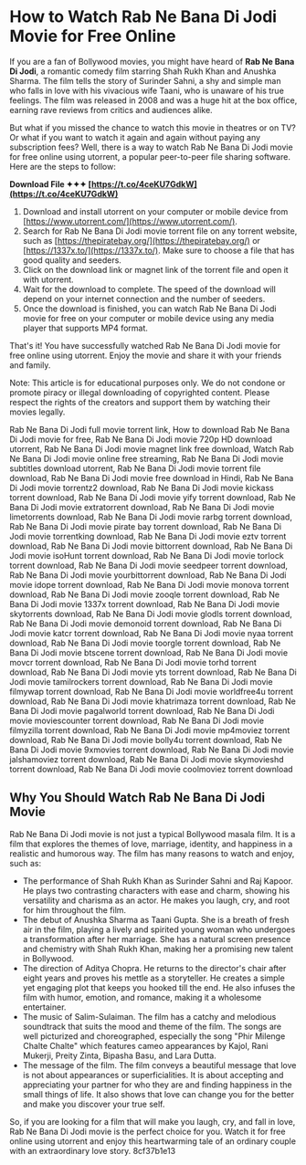 
 
# How to Watch Rab Ne Bana Di Jodi Movie for Free Online
 
If you are a fan of Bollywood movies, you might have heard of **Rab Ne Bana Di Jodi**, a romantic comedy film starring Shah Rukh Khan and Anushka Sharma. The film tells the story of Surinder Sahni, a shy and simple man who falls in love with his vivacious wife Taani, who is unaware of his true feelings. The film was released in 2008 and was a huge hit at the box office, earning rave reviews from critics and audiences alike.
 
But what if you missed the chance to watch this movie in theatres or on TV? Or what if you want to watch it again and again without paying any subscription fees? Well, there is a way to watch Rab Ne Bana Di Jodi movie for free online using utorrent, a popular peer-to-peer file sharing software. Here are the steps to follow:
 
**Download File ✦✦✦ [https://t.co/4ceKU7GdkW](https://t.co/4ceKU7GdkW)**


 
1. Download and install utorrent on your computer or mobile device from [https://www.utorrent.com/](https://www.utorrent.com/).
2. Search for Rab Ne Bana Di Jodi movie torrent file on any torrent website, such as [https://thepiratebay.org/](https://thepiratebay.org/) or [https://1337x.to/](https://1337x.to/). Make sure to choose a file that has good quality and seeders.
3. Click on the download link or magnet link of the torrent file and open it with utorrent.
4. Wait for the download to complete. The speed of the download will depend on your internet connection and the number of seeders.
5. Once the download is finished, you can watch Rab Ne Bana Di Jodi movie for free on your computer or mobile device using any media player that supports MP4 format.

That's it! You have successfully watched Rab Ne Bana Di Jodi movie for free online using utorrent. Enjoy the movie and share it with your friends and family.
 
Note: This article is for educational purposes only. We do not condone or promote piracy or illegal downloading of copyrighted content. Please respect the rights of the creators and support them by watching their movies legally.
 
Rab Ne Bana Di Jodi full movie torrent link,  How to download Rab Ne Bana Di Jodi movie for free,  Rab Ne Bana Di Jodi movie 720p HD download utorrent,  Rab Ne Bana Di Jodi movie magnet link free download,  Watch Rab Ne Bana Di Jodi movie online free streaming,  Rab Ne Bana Di Jodi movie subtitles download utorrent,  Rab Ne Bana Di Jodi movie torrent file download,  Rab Ne Bana Di Jodi movie free download in Hindi,  Rab Ne Bana Di Jodi movie torrentz2 download,  Rab Ne Bana Di Jodi movie kickass torrent download,  Rab Ne Bana Di Jodi movie yify torrent download,  Rab Ne Bana Di Jodi movie extratorrent download,  Rab Ne Bana Di Jodi movie limetorrents download,  Rab Ne Bana Di Jodi movie rarbg torrent download,  Rab Ne Bana Di Jodi movie pirate bay torrent download,  Rab Ne Bana Di Jodi movie torrentking download,  Rab Ne Bana Di Jodi movie eztv torrent download,  Rab Ne Bana Di Jodi movie bittorrent download,  Rab Ne Bana Di Jodi movie isoHunt torrent download,  Rab Ne Bana Di Jodi movie torlock torrent download,  Rab Ne Bana Di Jodi movie seedpeer torrent download,  Rab Ne Bana Di Jodi movie yourbittorrent download,  Rab Ne Bana Di Jodi movie idope torrent download,  Rab Ne Bana Di Jodi movie monova torrent download,  Rab Ne Bana Di Jodi movie zooqle torrent download,  Rab Ne Bana Di Jodi movie 1337x torrent download,  Rab Ne Bana Di Jodi movie skytorrents download,  Rab Ne Bana Di Jodi movie glodls torrent download,  Rab Ne Bana Di Jodi movie demonoid torrent download,  Rab Ne Bana Di Jodi movie katcr torrent download,  Rab Ne Bana Di Jodi movie nyaa torrent download,  Rab Ne Bana Di Jodi movie toorgle torrent download,  Rab Ne Bana Di Jodi movie btscene torrent download,  Rab Ne Bana Di Jodi movie movcr torrent download,  Rab Ne Bana Di Jodi movie torhd torrent download,  Rab Ne Bana Di Jodi movie yts torrent download,  Rab Ne Bana Di Jodi movie tamilrockers torrent download,  Rab Ne Bana Di Jodi movie filmywap torrent download,  Rab Ne Bana Di Jodi movie worldfree4u torrent download,  Rab Ne Bana Di Jodi movie khatrimaza torrent download,  Rab Ne Bana Di Jodi movie pagalworld torrent download,  Rab Ne Bana Di Jodi movie moviescounter torrent download,  Rab Ne Bana Di Jodi movie filmyzilla torrent download,  Rab Ne Bana Di Jodi movie mp4moviez torrent download,  Rab Ne Bana Di Jodi movie bolly4u torrent download,  Rab Ne Bana Di Jodi movie 9xmovies torrent download,  Rab Ne Bana Di Jodi movie jalshamoviez torrent download,  Rab Ne Bana Di Jodi movie skymovieshd torrent download,  Rab Ne Bana Di Jodi movie coolmoviez torrent download
  
## Why You Should Watch Rab Ne Bana Di Jodi Movie
 
Rab Ne Bana Di Jodi movie is not just a typical Bollywood masala film. It is a film that explores the themes of love, marriage, identity, and happiness in a realistic and humorous way. The film has many reasons to watch and enjoy, such as:

- The performance of Shah Rukh Khan as Surinder Sahni and Raj Kapoor. He plays two contrasting characters with ease and charm, showing his versatility and charisma as an actor. He makes you laugh, cry, and root for him throughout the film.
- The debut of Anushka Sharma as Taani Gupta. She is a breath of fresh air in the film, playing a lively and spirited young woman who undergoes a transformation after her marriage. She has a natural screen presence and chemistry with Shah Rukh Khan, making her a promising new talent in Bollywood.
- The direction of Aditya Chopra. He returns to the director's chair after eight years and proves his mettle as a storyteller. He creates a simple yet engaging plot that keeps you hooked till the end. He also infuses the film with humor, emotion, and romance, making it a wholesome entertainer.
- The music of Salim-Sulaiman. The film has a catchy and melodious soundtrack that suits the mood and theme of the film. The songs are well picturized and choreographed, especially the song "Phir Milenge Chalte Chalte" which features cameo appearances by Kajol, Rani Mukerji, Preity Zinta, Bipasha Basu, and Lara Dutta.
- The message of the film. The film conveys a beautiful message that love is not about appearances or superficialities. It is about accepting and appreciating your partner for who they are and finding happiness in the small things of life. It also shows that love can change you for the better and make you discover your true self.

So, if you are looking for a film that will make you laugh, cry, and fall in love, Rab Ne Bana Di Jodi movie is the perfect choice for you. Watch it for free online using utorrent and enjoy this heartwarming tale of an ordinary couple with an extraordinary love story.
 8cf37b1e13
 

